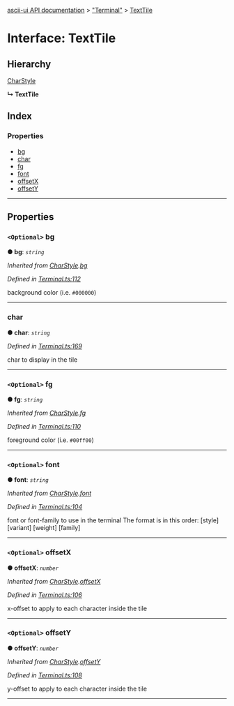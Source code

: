 [ascii-ui API documentation](../README.md) > ["Terminal"](../modules/_terminal_.md) > [TextTile](../interfaces/_terminal_.texttile.md)

# Interface: TextTile

## Hierarchy

 [CharStyle](_terminal_.charstyle.md)

**↳ TextTile**

## Index

### Properties

* [bg](_terminal_.texttile.md#bg)
* [char](_terminal_.texttile.md#char)
* [fg](_terminal_.texttile.md#fg)
* [font](_terminal_.texttile.md#font)
* [offsetX](_terminal_.texttile.md#offsetx)
* [offsetY](_terminal_.texttile.md#offsety)

---

## Properties

<a id="bg"></a>

### `<Optional>` bg

**● bg**: *`string`*

*Inherited from [CharStyle](_terminal_.charstyle.md).[bg](_terminal_.charstyle.md#bg)*

*Defined in [Terminal.ts:112](https://github.com/danikaze/ascii-ui/blob/da18f7c/src/Terminal.ts#L112)*

background color (i.e. `#000000`)

___
<a id="char"></a>

###  char

**● char**: *`string`*

*Defined in [Terminal.ts:169](https://github.com/danikaze/ascii-ui/blob/da18f7c/src/Terminal.ts#L169)*

char to display in the tile

___
<a id="fg"></a>

### `<Optional>` fg

**● fg**: *`string`*

*Inherited from [CharStyle](_terminal_.charstyle.md).[fg](_terminal_.charstyle.md#fg)*

*Defined in [Terminal.ts:110](https://github.com/danikaze/ascii-ui/blob/da18f7c/src/Terminal.ts#L110)*

foreground color (i.e. `#00ff00`)

___
<a id="font"></a>

### `<Optional>` font

**● font**: *`string`*

*Inherited from [CharStyle](_terminal_.charstyle.md).[font](_terminal_.charstyle.md#font)*

*Defined in [Terminal.ts:104](https://github.com/danikaze/ascii-ui/blob/da18f7c/src/Terminal.ts#L104)*

font or font-family to use in the terminal The format is in this order: \[style\] \[variant\] \[weight\] \[family\]

___
<a id="offsetx"></a>

### `<Optional>` offsetX

**● offsetX**: *`number`*

*Inherited from [CharStyle](_terminal_.charstyle.md).[offsetX](_terminal_.charstyle.md#offsetx)*

*Defined in [Terminal.ts:106](https://github.com/danikaze/ascii-ui/blob/da18f7c/src/Terminal.ts#L106)*

x-offset to apply to each character inside the tile

___
<a id="offsety"></a>

### `<Optional>` offsetY

**● offsetY**: *`number`*

*Inherited from [CharStyle](_terminal_.charstyle.md).[offsetY](_terminal_.charstyle.md#offsety)*

*Defined in [Terminal.ts:108](https://github.com/danikaze/ascii-ui/blob/da18f7c/src/Terminal.ts#L108)*

y-offset to apply to each character inside the tile

___

